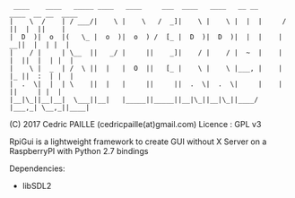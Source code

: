      ____    ____   _____ ____   ____     ___  ____   ____   __ __       ____  __ __  ____ 
    |    \  /    | / ___/|    \ |    \   /  _]|    \ |    \ |  |  |     /    ||  |  ||    |
    |  D  )|  o  |(   \_ |  o  )|  o  ) /  [_ |  D  )|  D  )|  |  |    |   __||  |  | |  | 
    |    / |     | \__  ||   _/ |     ||    _]|    / |    / |  ~  |    |  |  ||  |  | |  | 
    |    \ |  _  | /  \ ||  |   |  O  ||   [_ |    \ |    \ |___, |    |  |_ ||  :  | |  | 
    |  .  \|  |  | \    ||  |   |     ||     ||  .  \|  .  \|     |    |     ||     | |  | 
    |__|\_||__|__|  \___||__|   |_____||_____||__|\_||__|\_||____/     |___,_| \__,_||____|


(C) 2017 Cedric PAILLE (cedricpaille(at)gmail.com)
Licence : GPL v3

RpiGui is a lightweight framework to create GUI without X Server on a RaspberryPI with Python 2.7 bindings

Dependencies:
* libSDL2

